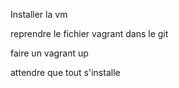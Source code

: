 Installer la vm

reprendre le fichier vagrant dans le git 

faire un vagrant up

attendre que tout s'installe
